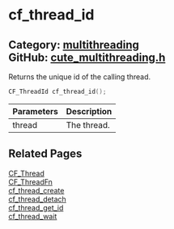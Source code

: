 [](../header.md ':include')

# cf_thread_id

Category: [multithreading](/api_reference?id=multithreading)  
GitHub: [cute_multithreading.h](https://github.com/RandyGaul/cute_framework/blob/master/include/cute_multithreading.h)  
---

Returns the unique id of the calling thread.

```cpp
CF_ThreadId cf_thread_id();
```

Parameters | Description
--- | ---
thread | The thread.

## Related Pages

[CF_Thread](/multithreading/cf_thread.md)  
[CF_ThreadFn](/multithreading/cf_threadfn.md)  
[cf_thread_create](/multithreading/cf_thread_create.md)  
[cf_thread_detach](/multithreading/cf_thread_detach.md)  
[cf_thread_get_id](/multithreading/cf_thread_get_id.md)  
[cf_thread_wait](/multithreading/cf_thread_wait.md)  
